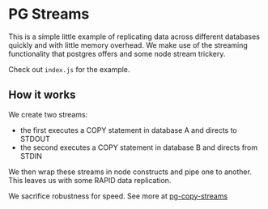 # PG Streams

This is a simple little example of replicating data across different
databases quickly and with little memory overhead. We make use of the
streaming functionality that postgres offers and some node stream trickery.

Check out `index.js` for the example.

## How it works
We create two streams:
 * the first executes a COPY statement in database A and directs to STDOUT
 * the second executes a COPY statement in database B and directs from STDIN

We then wrap these streams in node constructs and pipe one to another. This
leaves us with some RAPID data replication.

We sacrifice robustness for speed.
See more at [pg-copy-streams](https://www.npmjs.com/package/pg-copy-streams)

